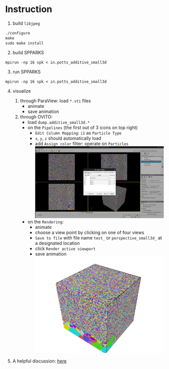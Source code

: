 
# Instruction

1. build `libjpeg`
```shell
./configure
make
sudo make install
```

2. build SPPARKS

```shell
mpirun -np 16 spk < in.potts_additive_small3d
```

3. run SPPARKS
```shell
mpirun -np 16 spk < in.potts_additive_small3d
```

4. visualize
	1. through ParaView: load `*.vti` files
		* animate
		* save animation
	2. through OVITO:
		* load `dump.additive_small3d.*`
		* on the `Pipelines` (the first out of 3 icons on top right)
			* `Edit Column Mapping`: `i1` as `Particle Type`
			* `x`, `y`, `z` should automatically load
			* add `Assign color` filter: operate on `Particles`
			![how to import to OVITO](ovito_selection.png)
		* on the `Rendering`:
			* animate
			* choose a view point by clicking on one of four views
			* `Save to file` with file name `test_` or `perspective_small3d_` at a designated location
			* click `Render active viewport`
			* save animation
			![OVITO perspective animation of SPPARKS/potts_additive/small3d](perspective_small3d.gif)

5. A helpful discussion: [here](https://www.ovito.org/forum/topic/coloring-particles-based-on-their-unique-id/)
